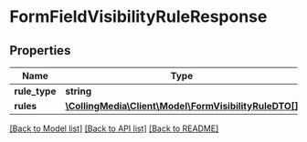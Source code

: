 # FormFieldVisibilityRuleResponse

## Properties
Name | Type | Description | Notes
------------ | ------------- | ------------- | -------------
**rule_type** | **string** |  | [optional] 
**rules** | [**\CollingMedia\Client\Model\FormVisibilityRuleDTO[]**](FormVisibilityRuleDTO.md) |  | [optional] 

[[Back to Model list]](../README.md#documentation-for-models) [[Back to API list]](../README.md#documentation-for-api-endpoints) [[Back to README]](../README.md)


